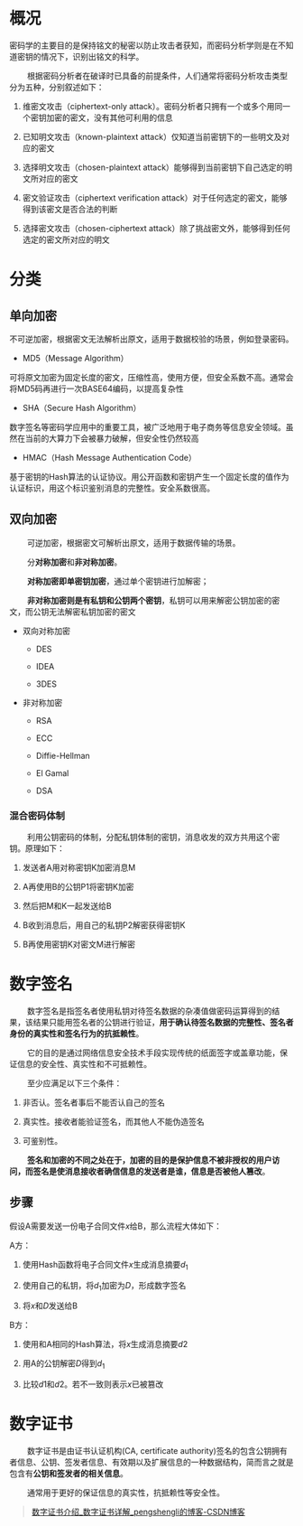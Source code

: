 # 概况

密码学的主要目的是保持铭文的秘密以防止攻击者获知，而密码分析学则是在不知道密钥的情况下，识别出铭文的科学。

        根据密码分析者在破译时已具备的前提条件，人们通常将密码分析攻击类型分为五种，分别叙述如下：

1. 维密文攻击（ciphertext-only attack）。密码分析者只拥有一个或多个用同一个密钥加密的密文，没有其他可利用的信息

2. 已知明文攻击（known-plaintext attack）仅知道当前密钥下的一些明文及对应的密文

3. 选择明文攻击（chosen-plaintext attack）能够得到当前密钥下自己选定的明文所对应的密文

4. 密文验证攻击（ciphertext verification attack）对于任何选定的密文，能够得到该密文是否合法的判断

5. 选择密文攻击（chosen-ciphertext attack）除了挑战密文外，能够得到任何选定的密文所对应的明文

# 分类

## 单向加密

不可逆加密，根据密文无法解析出原文，适用于数据校验的场景，例如登录密码。

- MD5（Message Algorithm）

可将原文加密为固定长度的密文，压缩性高，使用方便，但安全系数不高。通常会将MD5码再进行一次BASE64编码，以提高复杂性

- SHA（Secure Hash Algorithm）

数字签名等密码学应用中的重要工具，被广泛地用于电子商务等信息安全领域。虽然在当前的大算力下会被暴力破解，但安全性仍然较高

- HMAC（Hash Message Authentication Code）

基于密钥的Hash算法的认证协议。用公开函数和密钥产生一个固定长度的值作为认证标识，用这个标识鉴别消息的完整性。安全系数很高。

## 双向加密

        可逆加密，根据密文可解析出原文，适用于数据传输的场景。

        分**对称加密**和**非对称加密**。

        **对称加密即单密钥加密**，通过单个密钥进行加解密；

        **非对称加密则是有私钥和公钥两个密钥**，私钥可以用来解密公钥加密的密文，而公钥无法解密私钥加密的密文

- 双向对称加密
  
  - DES
  
  - IDEA
  
  - 3DES

- 非对称加密
  
  - RSA
  
  - ECC
  
  - Diffie-Hellman
  
  - El Gamal
  
  - DSA

### 混合密码体制

        利用公钥密码的体制，分配私钥体制的密钥，消息收发的双方共用这个密钥。原理如下：

1. 发送者A用对称密钥K加密消息M

2. A再使用B的公钥P1将密钥K加密

3. 然后把M和K一起发送给B

4. B收到消息后，用自己的私钥P2解密获得密钥K

5. B再使用密钥K对密文M进行解密

# 数字签名

        数字签名是指签名者使用私钥对待签名数据的杂凑值做密码运算得到的结果，该结果只能用签名者的公钥进行验证，**用于确认待签名数据的完整性、签名者身份的真实性和签名行为的抗抵赖性**。

        它的目的是通过网络信息安全技术手段实现传统的纸面签字或盖章功能，保证信息的安全性、真实性和不可抵赖性。

        至少应满足以下三个条件：

1. 非否认。签名者事后不能否认自己的签名

2. 真实性。接收者能验证签名，而其他人不能伪造签名

3. 可鉴别性。



        **签名和加密的不同之处在于，加密的目的是保护信息不被非授权的用户访问，而签名是使消息接收者确信信息的发送者是谁，信息是否被他人篡改**。



## 步骤

假设A需要发送一份电子合同文件$x$给B，那么流程大体如下：

A方：

1. 使用Hash函数将电子合同文件$x$生成消息摘要$d_1$ 

2. 使用自己的私钥，将$d_1$加密为$D$，形成数字签名

3. 将$x$和$D$发送给B



B方：

1. 使用和A相同的Hash算法，将$x$生成消息摘要$d2$

2. 用A的公钥解密$D$得到$d_1$

3. 比较$d1$和$d2$。若不一致则表示$x$已被篡改



# 数字证书

        数字证书是由证书认证机构(CA, certificate authority)签名的包含公钥拥有者信息、公钥、签发者信息、有效期以及扩展信息的一种数据结构，简而言之就是包含有**公钥和签发者的相关信息**。

        通常用于更好的保证信息的真实性，抗抵赖性等安全性。



> [数字证书介绍_数字证书详解_pengshengli的博客-CSDN博客](https://blog.csdn.net/pengshengli/article/details/83832855)
